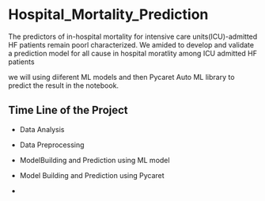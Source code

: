 # Hospital_Mortality_Prediction
The predictors of in-hospital mortality for intensive care units(ICU)-admitted HF patients remain poorl characterized. We amided to develop and validate a prediction model for all cause in hospital moratlity among ICU admitted HF patients

we will using diiferent ML models and then Pycaret Auto ML library to predict the result in the notebook.

## Time Line of the Project
 - Data Analysis
 - Data Preprocessing
 - ModelBuilding and Prediction using ML model
 - Model Building and Prediction using Pycaret

 - 
